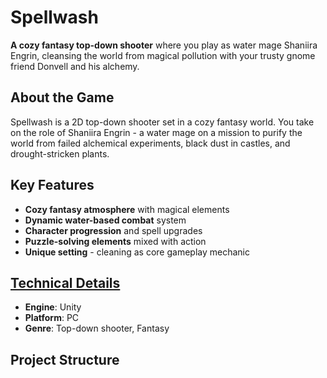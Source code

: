 # Spellwash

**A cozy fantasy top-down shooter** where you play as water mage Shaniira Engrin, cleansing the world from magical pollution with your trusty gnome friend Donvell and his alchemy.

## About the Game
Spellwash is a 2D top-down shooter set in a cozy fantasy world. You take on the role of Shaniira Engrin - a water mage on a mission to purify the world from failed alchemical experiments, black dust in castles, and drought-stricken plants.

## Key Features
- **Cozy fantasy atmosphere** with magical elements
- **Dynamic water-based combat** system
- **Character progression** and spell upgrades
- **Puzzle-solving elements** mixed with action
- **Unique setting** - cleaning as core gameplay mechanic

## [Technical Details](https://github.com/Sparkiboomen/Spellwash/blob/main/GDD.md)
- **Engine**: Unity
- **Platform**: PC
- **Genre**: Top-down shooter, Fantasy

## Project Structure
